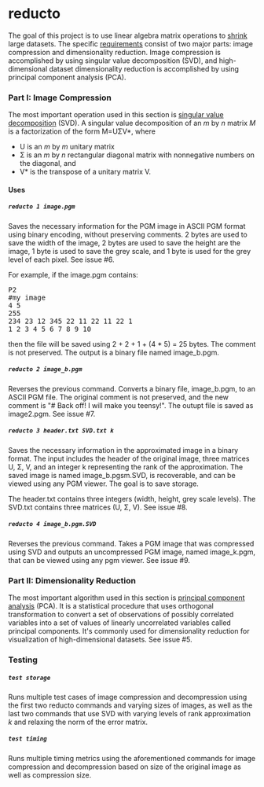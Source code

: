 reducto
=======

The goal of this project is to use linear algebra matrix operations to 
[shrink](https://www.youtube.com/watch?v=vtu-7xvN7mw) large datasets. The specific 
[requirements](http://www.cs.uakron.edu/~zduan/class/635/projects/project2/project2.pdf) consist of two 
major parts: image compression and dimensionality reduction. Image compression is accomplished by using singular 
value decomposition (SVD), and high-dimensional dataset dimensionality reduction is accomplished by using principal 
component analysis (PCA). 

### Part I: Image Compression

The most important operation used in this section is 
[singular value decomposition](http://en.wikipedia.org/wiki/Singular_value_decomposition) (SVD). A 
singular value decomposition of an _m_ by _n_ matrix _M_ is a factorization of the form M=UΣV*, where
  * U is an _m_ by _m_ unitary matrix
  * Σ is an _m_ by _n_ rectangular diagonal matrix with nonnegative numbers on the diagonal, and
  * V* is the transpose of a unitary matrix V.


#### Uses

##### `reducto 1 image.pgm`

Saves the necessary information for the PGM image in ASCII PGM format using binary encoding, without preserving 
comments. 2 bytes are used to save the width of the image, 2 bytes are used to save the height are the image, 1 byte 
is used to save the grey scale, and 1 byte is used for the grey level of each pixel. See issue #6.

For example, if the image.pgm contains:

<p> <pre>
P2
#my image
4 5
255
234 23 12 345 22 11 22 11 22 1
1 2 3 4 5 6 7 8 9 10
</pre> </p>

then the file will be saved using 2 + 2 + 1 + (4 * 5) = 25 bytes. The comment is not preserved. The output is a 
binary file named image_b.pgm. 


##### `reducto 2 image_b.pgm`

Reverses the previous command. Converts a binary file, image_b.pgm, to an ASCII PGM file. The original comment is not
preserved, and the new comment is "# Back off! I will make you teensy!". The outupt file is saved as image2.pgm. See issue #7.


##### `reducto 3 header.txt SVD.txt k`

Saves the necessary information in the approximated image in a binary format. The input includes the header of the 
original image, three matrices U, Σ, V, and an integer k representing the rank of the approximation. The saved image 
is named image_b.pgsm.SVD, is recoverable, and can be viewed using any PGM viewer. The goal is to save storage.

The header.txt contains three integers (width, height, grey scale levels). The SVD.txt contains three matrices (U, Σ,
V). See issue #8.


##### `reducto 4 image_b.pgm.SVD`

Reverses the previous command. Takes a PGM image that was compressed using SVD and outputs an uncompressed PGM 
image, named image_k.pgm, that can be viewed using any pgm viewer. See issue #9.


### Part II: Dimensionality Reduction

The most important algorithm used in this section is 
[principal component analysis](http://en.wikipedia.org/wiki/Principal_component_analysis) (PCA). It is a 
statistical procedure that uses orthogonal transformation to convert a set of observations of possibly correlated 
variables into a set of values of linearly uncorrelated variables called principal components. It's commonly used for
dimensionality reduction for visualization of high-dimensional datasets. See issue #5.


### Testing

##### `test storage`

Runs multiple test cases of image compression and decompression using the first two reducto commands and varying 
sizes of images, as well as the last two commands that use SVD with varying levels of rank approximation _k_ and 
relaxing the norm of the error matrix.

##### `test timing`

Runs multiple timing metrics using the aforementioned commands for image compression and decompression based on size 
of the original image as well as compression size.
